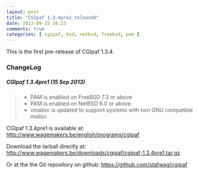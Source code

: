 ```yaml
---
layout: post
title: "CGIpaf 1.3.4pre1 released"
date: 2013-09-15 16:23
comments: true
categories: [ cgipaf, bsd, netbsd, freebsd, pam ] 
---
```


This is the first pre-release of CGIpaf 1.3.4.

### ChangeLog

##### CGIpaf 1.3.4pre1 (15 Sep 2013)

> * PAM is enabled on FreeBSD 7.3 or above
> * PAM is enabled on NetBSD 6.0 or above
> * xmalloc is updated to support systems with non GNU compatible malloc

CGIpaf 1.3.4pre1 is  available at: <a href="http://www.wagemakers.be/english/programs/cgipaf">http://www.wagemakers.be/english/programs/cgipaf</a>

Download the tarball directly at:  <a href="http://www.wagemakers.be/downloads/cgipaf/cgipaf-1.3.4pre1.tar.gz">http://www.wagemakers.be/downloads/cgipaf/cgipaf-1.3.4pre1.tar.gz</a>

Or at the the Git repository  on github: <a href="https://github.com/stafwag/cgipaf">https://github.com/stafwag/cgipaf</a>
